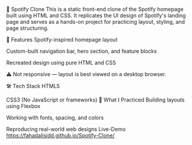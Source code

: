 🎵 Spotify Clone
This is a static front-end clone of the Spotify homepage built using HTML and CSS. It replicates the UI design of Spotify's landing page and serves as a hands-on project for practicing layout, styling, and page structuring.

🚀 Features
Spotify-inspired homepage layout

Custom-built navigation bar, hero section, and feature blocks

Recreated design using pure HTML and CSS

⚠️ Not responsive — layout is best viewed on a desktop browser.

🛠️ Tech Stack
HTML5

CSS3
(No JavaScript or frameworks)
🧠 What I Practiced
Building layouts using Flexbox

Working with fonts, spacing, and colors

Reproducing real-world web designs
Live-Demo  https://fahadalisidd.github.io/Spotify-Clone/
